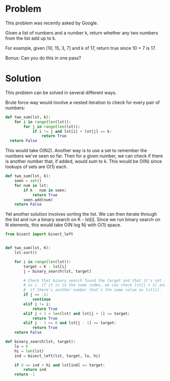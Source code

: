 # Problem

This problem was recently asked by Google.

Given a list of numbers and a number k, return whether any two numbers from the list add up to k.

For example, given [10, 15, 3, 7] and k of 17, return true since 10 + 7 is 17.

Bonus: Can you do this in one pass?

# Solution

This problem can be solved in several different ways.

Brute force way would involve a nested iteration to check for every pair of numbers:

```python
def two_sum(lst, k):
    for i in range(len(lst)):
        for j in range(len(lst)):
            if i != j and lst[i] + lst[j] == k:
                return True
  return False
```

This would take O(N2). Another way is to use a set to remember the numbers we've seen so far. Then for a given number, we can check if there is another number that, if added, would sum to k. This would be O(N) since lookups of sets are O(1) each.

```python
def two_sum(lst, k):
    seen = set()
    for num in lst:
        if k - num in seen:
            return True
        seen.add(num)
    return False
```

Yet another solution involves sorting the list. We can then iterate through the list and run a binary search on K - lst[i]. Since we run binary search on N elements, this would take O(N log N) with O(1) space.

```python
from bisect import bisect_left


def two_sum(lst, K):
    lst.sort()

    for i in range(len(lst)):
        target = K - lst[i]
        j = binary_search(lst, target)

        # Check that binary search found the target and that it's not in the same index
        # as i. If it is in the same index, we can check lst[i + 1] and lst[i - 1] to see
        #  if there's another number that's the same value as lst[i].
        if j == -1:
            continue
        elif j != i:
            return True
        elif j + 1 < len(lst) and lst[j + 1] == target:
            return True
        elif j - 1 >= 0 and lst[j - 1] == target:
            return True
    return False

def binary_search(lst, target):
    lo = 0
    hi = len(lst)
    ind = bisect_left(lst, target, lo, hi)

    if 0 <= ind < hi and lst[ind] == target:
        return ind
    return -1
```